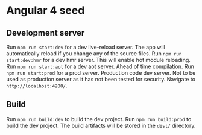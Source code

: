 # Angular 4 seed

## Development server

Run `npm run start:dev` for a dev live-reload server. The app will automatically reload if you change any of the source files.
Run `npm run start:dev:hmr` for a dev hmr server. This will enable hot module reloading.
Run `npm run start:aot` for a dev aot server. Ahead of time compilation.
Run `npm run start:prod` for a prod server. Production code dev server. Not to be used as production server as it has not been tested for security.
Navigate to `http://localhost:4200/`.

## Build

Run `npm run build:dev` to build the dev project. 
Run `npm run build:prod` to build the dev project. 
The build artifacts will be stored in the `dist/` directory. 
